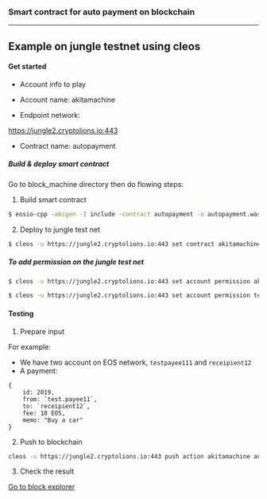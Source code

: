 ### Smart contract for auto payment on blockchain 
----------------------------------------------------------

Example on jungle testnet using cleos
----------------------------------
#### Get started


* Account info to play

- Account name: akitamachine

* Endpoint network:

https://jungle2.cryptolions.io:443

* Contract name: autopayment


##### Build & deploy smart contract

Go to block_machine directory then do flowing steps:

1.  Build smart contract

````bash
$ eosio-cpp -abigen -I include -contract autopayment -o autopayment.wasm src/autopayment.cpp
````
2. Deploy to jungle test net

````bash
$ cleos -u https://jungle2.cryptolions.io:443 set contract akitamachine . autopayment.wasm autopayment.abi
````
##### To add permission on the jungle test net

````bash
$ cleos -u https://jungle2.cryptolions.io:443 set account permission akitamachine active '{"threshold": 1,"keys": [{"key": "EOS6KPrGGbXhtBHYdnfW4HchLM2nX9LoVoWRcxnGS8mbwgKZgJn56","weight": 1}],"accounts": [{"permission":{"actor":"akitamachine","permission":"eosio.code"},"weight":1}]}' owner -p akitamachine

$ cleos -u https://jungle2.cryptolions.io:443 set account permission testpayee111 active '{"threshold": 1,"keys": [{"key": "EOS5drLw5nbgfFYSHSfnQyD4XkijpWQjrMCZNgEsUgpAZbzkvghb2","weight": 1}],"accounts": [{"permission":{"actor":"akitamachine","permission":"eosio.code"},"weight":1}]}' owner -p testpayee111
````

#### Testing

1. Prepare input

For example:
- We have two account on EOS network,  `testpayee111` and `receipient12`
- A payment:
```
{
    id: 2019,
    from: `test.payee11`,
    to: `receipient12`,
    fee: 10 EOS,
    memo: "Buy a car"
}
```

2. Push to blockchain

````bash
cleos -u https://jungle2.cryptolions.io:443 push action akitamachine autopay '["2019","testpayee111", "receipient12", "10 EOS", "Buy a car"]' -p testpayee111

````

3. Check the result

[Go to block explorer](https://jungle.bloks.io/transaction/95cff952b90f5941a33ee2be92792a8a74dda768fa6592fca7b98be5cc6fd2d6)

